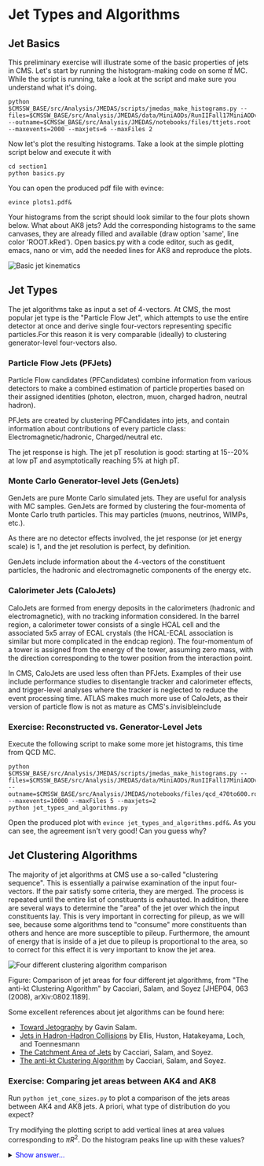# Jet Types and Algorithms

## Jet Basics

This preliminary exercise will illustrate some of the basic properties of jets in CMS. Let's start by running the histogram-making code on some $t\bar{t}$ MC. While the script is running, take a look at the script and make sure you understand what it's doing.

```
python $CMSSW_BASE/src/Analysis/JMEDAS/scripts/jmedas_make_histograms.py --files=$CMSSW_BASE/src/Analysis/JMEDAS/data/MiniAODs/RunIIFall17MiniAODv2/ttjets2023.txt --outname=$CMSSW_BASE/src/Analysis/JMEDAS/notebooks/files/ttjets.root --maxevents=2000 --maxjets=6 --maxFiles 2
```

Now let's plot the resulting histograms. Take a look at the simple plotting script below and execute it with

```
cd section1
python basics.py
```
You can open the produced pdf file with evince:

```
evince plots1.pdf&
```

Your histograms from the script should look similar to the four plots shown below. What about AK8 jets? Add the corresponding histograms to the same canvases, they are already filled and available (draw option 'same', line color 'ROOT.kRed').
Open basics.py with a code editor, such as gedit, emacs, nano or vim, add the needed lines for AK8 and reproduce the plots.

![Basic jet kinematics](../notebooks/files/plots1.png)

## Jet Types

The jet algorithms take as input a set of 4-vectors. At CMS, the most popular jet type is the "Particle Flow Jet", which attempts to use the entire detector at once and derive single four-vectors representing specific particles.For this reason it is very comparable (ideally) to clustering generator-level four-vectors also.

### Particle Flow Jets (PFJets)

Particle Flow candidates (PFCandidates) combine information from various detectors to make a combined estimation of particle properties based on their assigned identities (photon, electron, muon, charged hadron, neutral hadron).

PFJets are created by clustering PFCandidates into jets, and contain information about contributions of every particle class: Electromagnetic/hadronic, Charged/neutral etc.

The jet response is high. The jet pT resolution is good: starting at 15--20% at low pT and asymptotically reaching 5% at high pT.

### Monte Carlo Generator-level Jets (GenJets)

GenJets are pure Monte Carlo simulated jets. They are useful for analysis with MC samples. GenJets are formed by clustering the four-momenta of Monte Carlo truth particles. This may  particles (muons, neutrinos, WIMPs, etc.).

As there are no detector effects involved, the jet response (or jet energy scale) is 1, and the jet resolution is perfect, by definition.

GenJets include information about the 4-vectors of the constituent particles, the hadronic and electromagnetic components of the energy etc.

### Calorimeter Jets (CaloJets)

CaloJets are formed from energy deposits in the calorimeters (hadronic and electromagnetic), with no tracking information considered. In the barrel region, a calorimeter tower consists of a single HCAL cell and the associated 5x5 array of ECAL crystals (the HCAL-ECAL association is similar but more complicated in the endcap region). The four-momentum of a tower is assigned from the energy of the tower, assuming zero mass, with the direction corresponding to the tower position from the interaction point.

In CMS, CaloJets are used less often than PFJets. Examples of their use include performance studies to disentangle tracker and calorimeter effects, and trigger-level analyses where the tracker is neglected to reduce the event processing time. ATLAS makes much more use of CaloJets, as their version of particle flow is not as mature as CMS's.invisibleinclude 

### Exercise: Reconstructed vs. Generator-Level Jets

Execute the following script to make some more jet histograms, this time from QCD MC. 

```
python $CMSSW_BASE/src/Analysis/JMEDAS/scripts/jmedas_make_histograms.py --files=$CMSSW_BASE/src/Analysis/JMEDAS/data/MiniAODs/RunIIFall17MiniAODv2/QCD_Pt_470to600.txt --outname=$CMSSW_BASE/src/Analysis/JMEDAS/notebooks/files/qcd_470to600.root --maxevents=10000 --maxFiles 5 --maxjets=2
python jet_types_and_algorithms.py
```

Open the produced plot with `evince jet_types_and_algorithms.pdf&`. As you can see, the agreement isn't very good! Can you guess why?

## Jet Clustering Algorithms

The majority of jet algorithms at CMS use a so-called "clustering sequence". This is essentially a pairwise examination of the input four-vectors. If the pair satisfy some criteria, they are merged. The process is repeated until the entire list of constituents is exhausted. In addition, there are several ways to determine the "area" of the jet over which the input constituents lay. This is very important in correcting for pileup, as we will see, because some algorithms tend to "consume" more constituents than others and hence are more susceptible to pileup. Furthermore, the amount of energy that is inside of a jet due to pileup is proportional to the area, so to correct for this effect it is very important to know the jet area.

![Four different clustering algorithm comparison](../notebooks/files/JHEP04_2008_063.jpg)

Figure: Comparison of jet areas for four different jet algorithms, from "The anti-kt Clustering Algorithm" by Cacciari, Salam, and Soyez [JHEP04, 063 (2008), arXiv:0802.1189].

Some excellent references about jet algorithms can be found here:

- [Toward Jetography](http://arxiv.org/abs/0906.1833) by Gavin Salam.
- [Jets in Hadron-Hadron Collisions](http://arxiv.org/abs/0712.2447) by Ellis, Huston, Hatakeyama, Loch, and Toennesmann
- [The Catchment Area of Jets](http://arxiv.org/abs/0802.1188) by Cacciari, Salam, and Soyez.
- [The anti-kt Clustering Algorithm](http://arxiv.org/abs/0802.1189) by Cacciari, Salam, and Soyez.

### Exercise: Comparing jet areas between AK4 and AK8

Run `python jet_cone_sizes.py` to plot a comparison of the jets areas between AK4 and AK8 jets. A priori, what type of distribution do you expect?

Try modifying the plotting script to add vertical lines at area values corresponding to $\pi R^2$. Do the histogram peaks line up with these values?

<details>
<summary>
    <font color='blue'>Show answer...</font>
</summary>
The area plot should look like this:

![area lineup](../notebooks/files/jet_areas.png)

The histograms indeed peak at the expected value of $\pi R^2$. 
```
line_ak4 = ROOT.TLine(math.pi * 0.4**2, 0., math.pi * 0.4**2, frame.GetMaximum())
line_ak4.SetLineWidth(2)
line_ak4.SetLineStyle(2)
line_ak4.SetLineColor(ROOT.kGray)
line_ak4.Draw()

line_ak8 = ROOT.TLine(math.pi * 0.8**2, 0., math.pi * 0.8**2, frame.GetMaximum())
line_ak8.SetLineWidth(2)
line_ak8.SetLineStyle(2)
line_ak8.SetLineColor(ROOT.kGray)
line_ak8.Draw()
```
</details>

